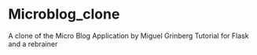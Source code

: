 # Microblog_clone
A clone of the Micro Blog Application by Miguel Grinberg Tutorial for Flask and a rebrainer
